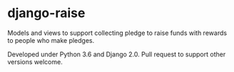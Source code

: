 # django-raise

Models and views to support collecting pledge to raise funds with
rewards to people who make pledges.

Developed under Python 3.6 and Django 2.0. Pull request to support other
versions welcome.
